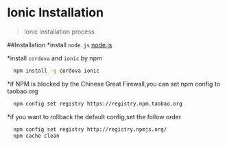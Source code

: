 Ionic Installation
================
> Ionic installation process

##Installation
*install `node.js`
[node.js](https://nodejs.org/dist/)

*install `cordova` and `ionic` by npm
```bash
  npm install -g cordova ionic
```
*if NPM is blocked by the Chinese Great Firewall,you can set npm config to taobao.org
```bash
  npm config set registry https://registry.npm.taobao.org
```
*if you want to rollback the default config,set the follow order
```bash
  npm config set registry http://registry.npmjs.org/
  npm cache clean
```

